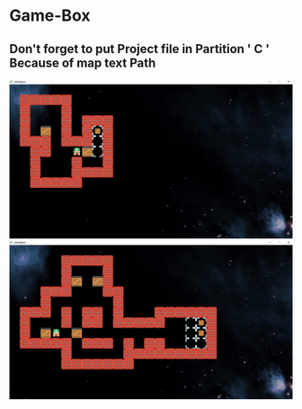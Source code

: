 # Game-Box
## Don't forget to put Project file in Partition ' C ' Because of map text Path 

![](Screenshots/Screenshot1.png) 
![](Screenshots/Screenshot2.png) 
